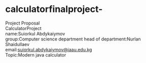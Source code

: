 # calculatorfinalproject-
Project Proposal  
CalculatorProject  
name:Suiorkul Abdykaiymov  
group:Computer science department 
head of department:Nurlan Shaidullaev  
email:suiorkul.abdykaiymov@iaau.edu.kg  
Topic:Modern java calculator
